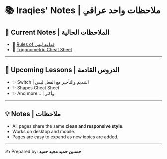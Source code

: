 # 📚  Iraqies' Notes | ملاحظات واحد عراقي

## 🌟 Current Notes | الملاحظات الحالية

- 📝 [Rules of قواعد ليس](https://iraqies.github.io/Arabic/negation)
- 📝 [Trigonometric Cheat Sheet](https://iraqies.github.io/Maths/angles)
  

---

## 🚀 Upcoming Lessons | الدروس القادمة

- ✨ Switch | التقديم والتأخير مع الفعل ليس
- ✨ Shapes Cheat Sheet
- ✨ And more… | وأكثر

---

## 💡 Notes | ملاحظات

- All pages share the same **clean and responsive style**.  
- Works on desktop and mobile.  
- Pages are easy to expand as new topics are added.  

---

✍️ Prepared by: **حسنين حميد مجيد حميد**

